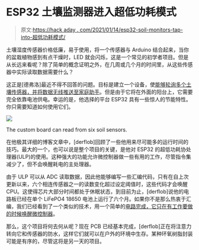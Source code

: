 # ESP32 土壤监测器进入超低功耗模式

> 原文:[https://hack aday . com/2021/01/14/esp32-soil-monitors-tap-into-超低功耗模式/](https://hackaday.com/2021/01/14/esp32-soil-monitors-tap-into-ultra-low-power-mode/)

土壤湿度传感器价格低廉，易于使用，将一个传感器与 Arduino 结合起来，当你的盆栽植物感到有点干燥时，LED 就会闪烁，这是一个常见的初学者项目。但是从长远来看呢？除了简单的概念证明之外，在几周或几个月的时间里，从这些传感器中实际读取数据需要什么？

这正是[德弗洛]最近不得不回答的问题。目标是建立一个设备，使[能够轮询多个土壤传感器，并将数据无线推送至家庭助手](https://blog.m3k.cc/2021/01/ultra-low-power-soil-monitor/)。但是由于它将在外面的阳台上，它需要完全依靠电池供电。幸运的是，他选择的平台 ESP32 具有一些惊人的节能特性。你只需要知道如何使用它们。

[![](../Images/98586498fcd7b11d39e8e834b7859c0e.png)](https://hackaday.com/wp-content/uploads/2021/01/esp32soil_detail.jpg)

The custom board can read from six soil sensors.

在他极其详细的博客文章中，[derflob]回顾了一些他用来尽可能多的运行时间的技巧。最大的一个，也可以说是整个项目的关键，是他对 ESP32 的超低功耗协处理器(ULP)的使用。这种强大的功能允许微控制器做一些有用的工作，尽管指令集减少了，但不会唤醒耗电的主处理器。

由于 ULP 可以从 ADC 读取数据，因此他能够编写一些汇编代码，只有在自上次更新以来，六个相连传感器之一的读数变化超过设定阈值时，这些代码才会唤醒 CPU。这使得芯片大部分时间都处于休眠状态，到目前为止，[derflob]说他的电路板已经在单个 LiFePO4 18650 电池上运行了六个月。如果你不是那么热衷于汇编，我们已经看到了一个类似的技术，用一个简单的[电路完成，它只在有工作要做的时候唤醒微控制器](https://hackaday.com/2020/05/18/esp32-trail-camera-goes-the-distance-on-aa-batteries/)。

那么，这个项目将何去何从呢？现在 PCB 已经基本完成，[derflob]正在将注意力转向它和传感器的防水，这样它们就可以在户外的环境中生存。某种环氧树脂封装可能是有序的，尽管这将是另一天的项目。